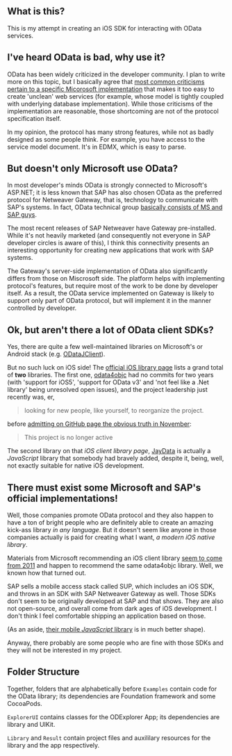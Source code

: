 What is this?
-----

This is my attempt in creating an iOS SDK for interacting with OData services.


I've heard OData is bad, why use it?
-----

OData has been widely criticized in the developer community. I plan to write more on this topic, but I basically agree that [most common criticisms pertain to a specific Micorosoft implementation](http://roysvork.wordpress.com/2013/06/24/is-using-odataiqueryable-in-your-web-api-an-inherently-bad-thing/) that makes it too easy to create 'unclean' web services (for example, whose model is tightly coupled with underlying database implementation). While those criticisms of the implementation are reasonable, those shortcoming are not of the protocol specification itself.

In my opinion, the protocol has many strong features, while not as badly designed as some people think. For example, you have access to the service model document. It's in EDMX, which is easy to parse.


But doesn't only Microsoft use OData?
-----

In most developer's minds OData is strongly connected to Microsoft's ASP.NET; it is less known that SAP has also chosen OData as the preferred protocol for Netweaver Gateway, that is, technology to communicate with SAP's systems. In fact, OData technical group [basically consists of MS and SAP guys](https://www.oasis-open.org/committees/tc_home.php?wg_abbrev=odata#officers).

The most recent releases of SAP Netweaver have Gateway pre-installed. While it's not heavily marketed (and consequently not everyone in SAP developer circles is aware of this), I think this connectivity presents an interesting opportunity for creating new applications that work with SAP systems.

The Gateway's server-side implementation of OData also significantly differs from those on Miscrosoft side. The platform helps with implementing protocol's features, but require most of the work to be done by developer itself. As a result, the OData service implemented on Gateway is likely to support only part of OData protocol, but will implement it in the manner controlled by developer.


Ok, but aren't there a lot of OData client SDKs?
-----

Yes, there are quite a few well-maintained libraries on Microsoft's or Android stack (e.g. [ODataJClient](https://github.com/MSOpenTech/ODataJClient)).

But no such luck on iOS side! The [official iOS library page](http://www.odata.org/libraries/ios/) lists a grand total of **two** libraries. The first one, [odata4objc](http://odataobjc.codeplex.com/SourceControl/latest) had no commits for two years (with 'support for iOS5', 'support for OData v3' and 'not feel like a .Net library' being unresolved open issues), and the project leadership just recently was, er,

> looking for new people, like yourself, to reorganize the project.

before [admitting on GitHub page the obvious truth in November](https://github.com/OData/odata4objc):

> This project is no longer active

The second library on that *iOS client library page*, [JayData](http://jaydata.codeplex.com/releases/view/113789) is actually a *JavaScript* library that somebody had bravely added, despite it, being, well, not exactly suitable for native iOS development.


There must exist some Microsoft and SAP's official implementations!
-----

Well, those companies promote OData protocol and they also happen to have a ton of bright people who are definitely able to create an amazing kick-ass library *in any language*. But it doesn't seem like anyone in those companies actually is paid for creating what I want, *a modern iOS native library*.

Materials from Microsoft recommending an iOS client library [seem to come from 2011](http://msdn.microsoft.com/en-us/data/gg602479.aspx) and happen to recommend the same odata4objc library. Well, we known how that turned out.

SAP sells a mobile access stack called SUP, which includes an iOS SDK, and throws in an SDK with SAP Netweaver Gateway as well. Those SDKs don't seem to be originally developed at SAP and that shows. They are also not open-source, and overall come from dark ages of iOS development. I don't think I feel comfortable shipping an application based on those.

(As an aside, [their mobile *JavaScript* library](https://sapui5.hana.ondemand.com/sdk/) is in much better shape).

Anyway, there probably are some people who are fine with those SDKs and they will not be interested in my project.


Folder Structure
-----

Together, folders that are alphabetically before `Examples` contain code for the OData library; its dependencies are Foundation framework and some CocoaPods. 

`ExplorerUI` contains classes for the ODExplorer App; its dependencies are library and UIKit.

`Library` and `Result` contain project files and auxililary resources for the library and the app respectively.


